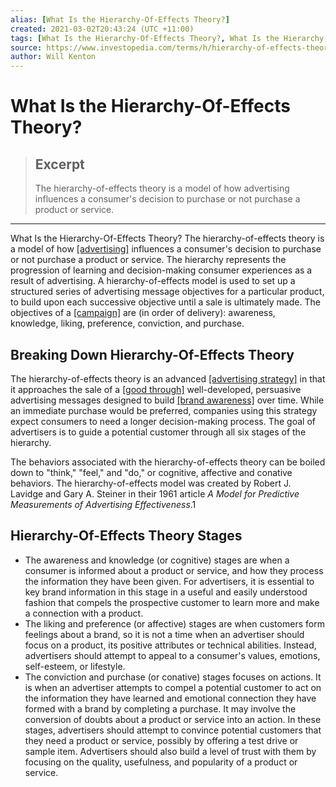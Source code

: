 ```yaml
---
alias: [What Is the Hierarchy-Of-Effects Theory?]
created: 2021-03-02T20:43:24 (UTC +11:00)
tags: [What Is the Hierarchy-Of-Effects Theory?, What Is the Hierarchy-Of-Effects Theory?]
source: https://www.investopedia.com/terms/h/hierarchy-of-effects-theory.asp
author: Will Kenton
---
```


# What Is the Hierarchy-Of-Effects Theory?

> ## Excerpt
> The hierarchy-of-effects theory is a model of how advertising influences a consumer's decision to purchase or not purchase a product or service.

---

What Is the Hierarchy-Of-Effects Theory?
The hierarchy-of-effects theory is a model of how [[advertising]](https://www.investopedia.com/terms/a/advertising-budget.asp) influences a consumer's decision to purchase or not purchase a product or service. The hierarchy represents the progression of learning and decision-making consumer experiences as a result of advertising. A hierarchy-of-effects model is used to set up a structured series of advertising message objectives for a particular product, to build upon each successive objective until a sale is ultimately made. The objectives of a [[campaign]](https://www.investopedia.com/terms/m/marketing-campaign.asp) are (in order of delivery): awareness, knowledge, liking, preference, conviction, and purchase.

## Breaking Down Hierarchy-Of-Effects Theory

The hierarchy-of-effects theory is an advanced [[advertising strategy]](https://www.investopedia.com/terms/m/marketing-strategy.asp) in that it approaches the sale of a [[good through]](https://www.investopedia.com/terms/g/goodthrough.asp) well-developed, persuasive advertising messages designed to build [[brand awareness]](https://www.investopedia.com/terms/b/brandawareness.asp) over time. While an immediate purchase would be preferred, companies using this strategy expect consumers to need a longer decision-making process. The goal of advertisers is to guide a potential customer through all six stages of the hierarchy.

The behaviors associated with the hierarchy-of-effects theory can be boiled down to "think," "feel," and "do," or cognitive, affective and conative behaviors. The hierarchy-of-effects model was created by Robert J. Lavidge and Gary A. Steiner in their 1961 article _A Model for Predictive Measurements of Advertising Effectiveness_.1

## Hierarchy-Of-Effects Theory Stages

-   The awareness and knowledge (or cognitive) stages are when a consumer is informed about a product or service, and how they process the information they have been given. For advertisers, it is essential to key brand information in this stage in a useful and easily understood fashion that compels the prospective customer to learn more and make a connection with a product.
-   The liking and preference (or affective) stages are when customers form feelings about a brand, so it is not a time when an advertiser should focus on a product, its positive attributes or technical abilities. Instead, advertisers should attempt to appeal to a consumer's values, emotions, self-esteem, or lifestyle.
-   The conviction and purchase (or conative) stages focuses on actions. It is when an advertiser attempts to compel a potential customer to act on the information they have learned and emotional connection they have formed with a brand by completing a purchase. It may involve the conversion of doubts about a product or service into an action. In these stages, advertisers should attempt to convince potential customers that they need a product or service, possibly by offering a test drive or sample item. Advertisers should also build a level of trust with them by focusing on the quality, usefulness, and popularity of a product or service.

